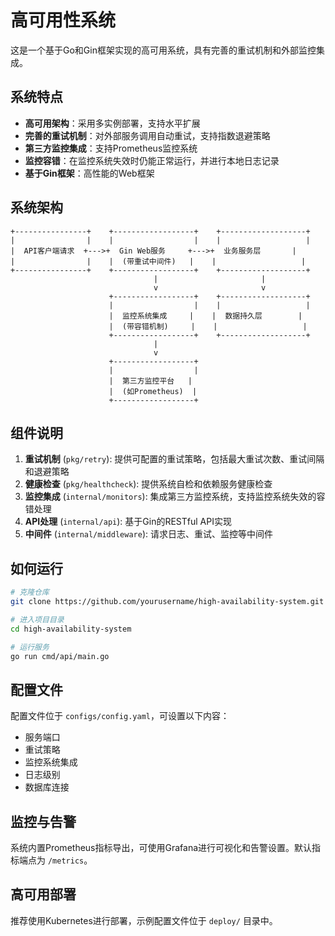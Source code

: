 # 高可用性系统

这是一个基于Go和Gin框架实现的高可用系统，具有完善的重试机制和外部监控集成。

## 系统特点

- **高可用架构**：采用多实例部署，支持水平扩展
- **完善的重试机制**：对外部服务调用自动重试，支持指数退避策略
- **第三方监控集成**：支持Prometheus监控系统
- **监控容错**：在监控系统失效时仍能正常运行，并进行本地日志记录
- **基于Gin框架**：高性能的Web框架

## 系统架构

```
+----------------+    +------------------+    +-------------------+
|                |    |                  |    |                   |
|  API客户端请求  +--->+  Gin Web服务     +--->+  业务服务层       |
|                |    |  (带重试中间件)   |    |                   |
+----------------+    +------------------+    +-------------------+
                                |                       |
                                v                       v
                      +------------------+    +-------------------+
                      |                  |    |                   |
                      |  监控系统集成     |    |  数据持久层        |
                      |  (带容错机制)     |    |                   |
                      +------------------+    +-------------------+
                                |
                                v
                      +------------------+
                      |                  |
                      |  第三方监控平台   |
                      |  (如Prometheus)  |
                      +------------------+
```

## 组件说明

1. **重试机制** (`pkg/retry`): 提供可配置的重试策略，包括最大重试次数、重试间隔和退避策略
2. **健康检查** (`pkg/healthcheck`): 提供系统自检和依赖服务健康检查
3. **监控集成** (`internal/monitors`): 集成第三方监控系统，支持监控系统失效的容错处理
4. **API处理** (`internal/api`): 基于Gin的RESTful API实现
5. **中间件** (`internal/middleware`): 请求日志、重试、监控等中间件

## 如何运行

```bash
# 克隆仓库
git clone https://github.com/yourusername/high-availability-system.git

# 进入项目目录
cd high-availability-system

# 运行服务
go run cmd/api/main.go
```

## 配置文件

配置文件位于 `configs/config.yaml`，可设置以下内容：

- 服务端口
- 重试策略
- 监控系统集成
- 日志级别
- 数据库连接

## 监控与告警

系统内置Prometheus指标导出，可使用Grafana进行可视化和告警设置。默认指标端点为 `/metrics`。

## 高可用部署

推荐使用Kubernetes进行部署，示例配置文件位于 `deploy/` 目录中。 
